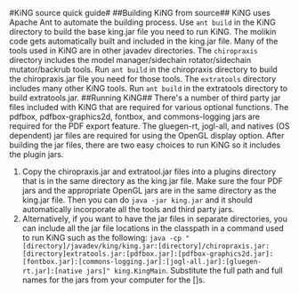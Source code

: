 #KiNG source quick guide#
##Building KiNG from source##
KiNG uses Apache Ant to automate the building process. Use `ant build` in the KiNG directory to build the base king.jar file you need to run KiNG. The molikin code gets automatically built and included in the king.jar file. Many of the tools used in KiNG are in other javadev directories. The `chiropraxis` directory includes the model manager/sidechain rotator/sidechain mutator/backrub tools. Run `ant build` in the chiropraxis directory to build the chiropraxis.jar file you need for those tools. The `extratools` directory includes many other KiNG tools. Run `ant build` in the extratools directory to build extratools.jar. 
##Running KiNG##
There's a number of third party jar files included with KiNG that are required for various optional functions.  The pdfbox, pdfbox-graphics2d, fontbox, and commons-logging jars are required for the PDF export feature.  The gluegen-rt, jogl-all, and natives (OS dependent) jar files are required for using the OpenGL display option. 
After building the jar files, there are two easy choices to run KiNG so it includes the plugin jars. 
1. Copy the chiropraxis.jar and extratool.jar files into a plugins directory that is in the same directory as the king.jar file. Make sure the four PDF jars and the appropriate OpenGL jars are in the same directory as the king.jar file. Then you can do `java -jar king.jar` and it should automatically incorporate all the tools and third party jars. 
2. Alternatively, if you want to have the jar files in separate directories, you can include all the jar file locations in the classpath in a command used to run KiNG such as the following: `java -cp "[directory]/javadev/king/king.jar:[directory]/chiropraxis.jar:[directory]extratools.jar:[pdfbox.jar]:[pdfbox-graphics2d.jar]:[fontbox.jar]:[commons-logging.jar]:[jogl-all.jar]:[gluegen-rt.jar]:[native jars]" king.KingMain`.  Substitute the full path and full names for the jars from your computer for the []s.
